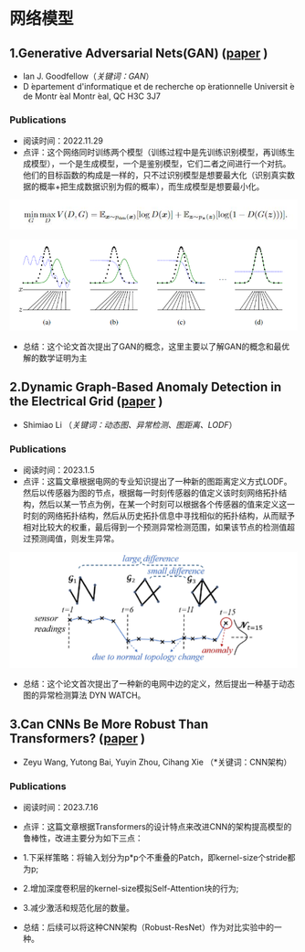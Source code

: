 # 网络模型

## 1.Generative Adversarial Nets(GAN) ([paper](https://arxiv.org/abs/1406.2661) ) 
- Ian J. Goodfellow（*关键词：GAN*）
- D ́epartement d'informatique et de recherche op ́erationnelle Universit ́e de Montr ́eal Montr ́eal, QC H3C 3J7

### Publications
   * 阅读时间：2022.11.29
   * 点评：这个网络同时训练两个模型（训练过程中是先训练识别模型，再训练生成模型），一个是生成模型，一个是鉴别模型，它们二者之间进行一个对抗。他们的目标函数的构成是一样的，只不过识别模型是想要最大化（识别真实数据的概率+把生成数据识别为假的概率），而生成模型是想要最小化。

   ![](image/GAN目标函数.jpg)

   ![](image/GAN训练过程.jpg)

   * 总结：这个论文首次提出了GAN的概念，这里主要以了解GAN的概念和最优解的数学证明为主

## 2.Dynamic Graph-Based Anomaly Detection in the Electrical Grid ([paper](https://ieeexplore.ieee.org/abstract/document/9638319/) ) 
- Shimiao Li （*关键词：动态图、异常检测、图距离、LODF*）

### Publications
   * 阅读时间：2023.1.5
   * 点评：这篇文章根据电网的专业知识提出了一种新的图距离定义方式LODF。然后以传感器为图的节点，根据每一时刻传感器的值定义该时刻网络拓扑结构，然后以某一节点为例，在某一个时刻可以根据各个传感器的值来定义这一时刻的网络拓扑结构，然后从历史拓扑信息中寻找相似的拓扑结构，从而赋予相对比较大的权重，最后得到一个预测异常检测范围，如果该节点的检测值超过预测阈值，则发生异常。

   ![](image/DYNWATCH.jpg)

   * 总结：这个论文首次提出了一种新的电网中边的定义，然后提出一种基于动态图的异常检测算法 DYN WATCH。

## 3.Can CNNs Be More Robust Than Transformers? ([paper](https://arxiv.org/pdf/2206.03452) )
- Zeyu Wang, Yutong Bai, Yuyin Zhou, Cihang Xie （*关键词：CNN架构）

### Publications
   * 阅读时间：2023.7.16
   * 点评：这篇文章根据Transformers的设计特点来改进CNN的架构提高模型的鲁棒性，改进主要分为如下三点：
   * 1.下采样策略：将输入划分为p*p个不重叠的Patch，即kernel-size个stride都为p;
   * 2.增加深度卷积层的kernel-size模拟Self-Attention块的行为;
   * 3.减少激活和规范化层的数量。
     
   * 总结：后续可以将这种CNN架构（Robust-ResNet）作为对比实验中的一种。
